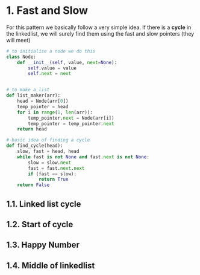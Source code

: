 # 1. Fast and Slow

For this pattern we basically follow a very simple idea.
If there is a **cycle** in the linkedlist, we will surely find them using the fast and slow pointers (they will meet)

```py
# to initialise a node we do this
class Node:
    def __init__(self, value, next=None):
        self.value = value
        self.next = next


# to make a list
def list_maker(arr):
    head = Node(arr[0])
    temp_pointer = head
    for i in range(1, len(arr)):
        temp_pointer.next = Node(arr[i])
        temp_pointer = temp_pointer.next
    return head

# basic idea of finding a cycle
def find_cycle(head):
    slow, fast = head, head
    while fast is not None and fast.next is not None:
        slow = slow.next
        fast = fast.next.next
        if (fast == slow):
            return True
    return False

```

## 1.1. Linked list cycle

## 1.2. Start of cycle

## 1.3. Happy Number

## 1.4. Middle of linkedlist
